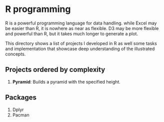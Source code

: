 # R programming

R is a powerful programming language for data handling. while Excel may be easier than R, it is nowhere as near as flexible. D3 may be more flexible and powerful than R, but it takes much longer to generate a plot.

This directory shows a list of projects I developed in R as well some tasks and implementation that showcase deep understanding of the illustrated concepts.

## Projects ordered by complexity

1. **Pyramid**: Builds a pyramid with the specified height.

## Packages

1. Dplyr
2. Pacman
